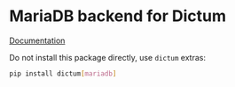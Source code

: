 # MariaDB backend for Dictum

[Documentation](https://discover-labs.github.io/dictum/concepts/backend#mariadb)

Do not install this package directly, use `dictum` extras:

```sh
pip install dictum[mariadb]
```
